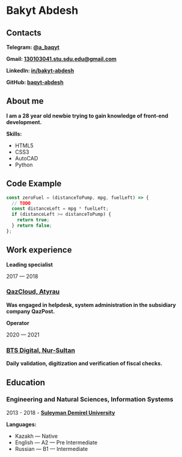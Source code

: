 # **Bakyt Abdesh**

## Contacts
**Telegram: [@a_baqyt](https://telegram.me/a_baqyt)**

**Gmail: [130103041.stu.sdu.edu@gmail.com](mailto:130103041.stu.sdu.edu@gmail.com)**

**LinkedIn: [in/bakyt-abdesh](https://www.linkedin.com/in/bakyt-abdesh)**

**GitHub: [baqyt-abdesh](https://github.com/baqyt-abdesh/)**

## About me
**I am a 28 year old newbie trying to gain knowledge of front-end development.**

**Skills:**
 * HTML5
 * CSS3
 * AutoCAD
 * Python

## Code Example
```javascript
const zeroFuel = (distanceToPump, mpg, fuelLeft) => {
  // TODO
  const distanceLeft = mpg * fuelLeft;
  if (distanceLeft >= distanceToPump) {
    return true;
  } return false;
};
```

## Work experience

**Leading specialist**

2017 — 2018
### [QazCloud, Atyrau](https://www.linkedin.com/company/llp-qazcloud/)
**Was engaged in helpdesk, system administration in the subsidiary company QazPost.**

**Operator**

2020 — 2021
### [BTS Digital, Nur-Sultan](https://app.dosmart.kz/)
**Daily validation, digitization and verification of fiscal checks.**

## Education

### Engineering and Natural Sciences, Information Systems

2013 - 2018 - **[Suleyman Demirel University](https://sdu.edu.kz/language/en/)**

**Languages:**
 * Kazakh — Native
 * English — A2 — Pre Intermediate
 * Russian — B1 — Intermediate


